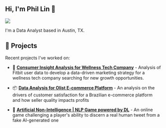 ## Hi, I'm Phil Lin 👋


<img src="https://media.giphy.com/media/QxpsxQzaJ70QFCEf5U/giphy.gif"> 




I'm a Data Analyst based in Austin, TX.

## 💼   Projects
Recent projects I've worked on:

- 👟 **[Consumer Insight Analysis for Wellness Tech Company](https://github.com/phlln/bellabeat-analysis)** - Analysis of Fitbit user data to develop a data-driven marketing strategy for a wellness tech company searching for new growth opportunities.

- 📦  **[Data Analysis for Olist E-commerce Platform](https://github.com/phlln/olist-analysis)** - An analysis on the drivers of customer satisfaction for a Brazilian e-commerce platform and how seller quality impacts profits

- 🤖  **[Artificial Non-Intelligence | NLP Game powered by DL](https://github.com/bolinocroustibat/artificial-non-intelligence-data)** - An online game challenging a player's ability to discern a real human tweet from a fake AI-generated one
